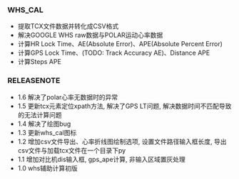### WHS_CAL
* 提取TCX文件数据并转化成CSV格式
* 解决GOOGLE WHS raw数据与POLAR运动心率数据
* 计算HR Lock Time、AE(Absolute Error)、APE(Absolute Percent Error)
* 计算GPS Lock Time、(TODO: Track Accuracy AE)、Distance APE
* 计算Steps APE

### RELEASENOTE
* 1.6 解决了polar心率无数据时的异常
* 1.5 更新tcx元素定位xpath方法, 解决了GPS LT问题, 解决数据时间不匹配导致的无法计算问题
* 1.4 解决了绘图bug
* 1.3 更新whs_cal图标
* 1.2 增加csv文件导出、心率折线图绘制选项, 设置文件路径输入框长度, 导出csv文件与加载tcx文件在一个目录下py
* 1.1 增加对比机dis输入框, gps_ape计算, 非输入区域置灰处理
* 1.0 whs辅助计算初版